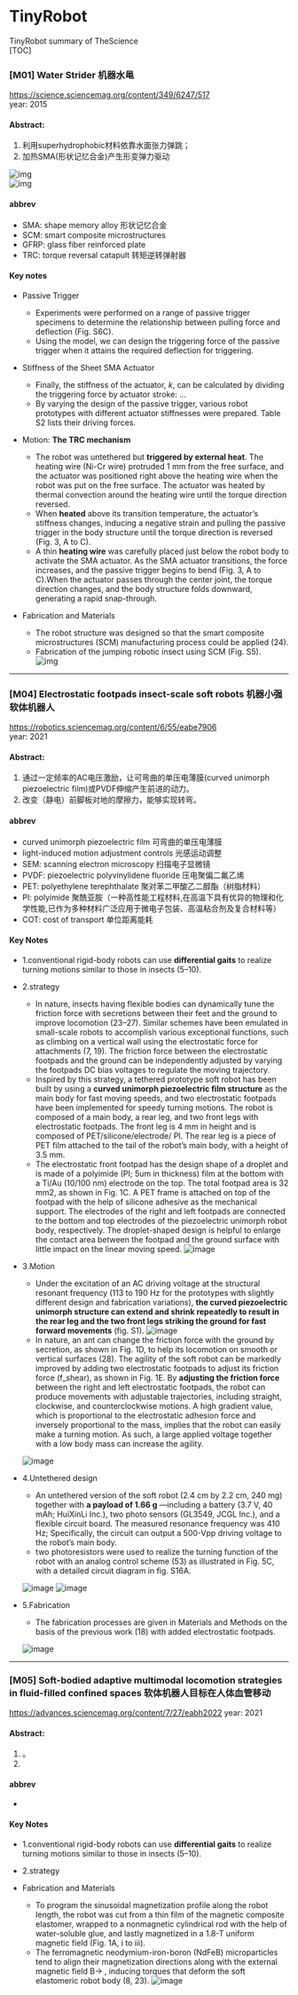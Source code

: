# TinyRobot
TinyRobot summary of TheScience  
[TOC]

### [M01] Water Strider 机器水黾
https://science.sciencemag.org/content/349/6247/517  
year: 2015
#### Abstract: 
1. 利用superhydrophobic材料依靠水面张力弹跳；  
2. 加热SMA(形状记忆合金)产生形变弹力驱动

![img](./images/01_1.png)  
![img](./images/01_2.png)  

#### abbrev
* SMA: shape memory alloy 形状记忆合金
* SCM: smart composite microstructures
* GFRP: glass fiber reinforced plate
* TRC: torque reversal catapult 转矩逆转弹射器

#### Key notes
* Passive Trigger
  * Experiments were performed on a range of passive trigger specimens to determine the relationship between pulling force and deflection (Fig. S6C).
  * Using the model, we can design the triggering force of the passive trigger when it attains the required deflection for triggering.

* Stiffness of the Sheet SMA Actuator
  * Finally, the stiffness of the actuator, *k*, can be calculated by dividing the triggering force by actuator stroke: ...
  * By varying the design of the passive trigger, various robot prototypes with different actuator stiffnesses were prepared. Table S2 lists their driving forces.

* Motion: **The TRC mechanism**
  * The robot was untethered but **triggered by external heat**. The heating wire (Ni-Cr wire) protruded 1 mm from the free surface, and the actuator was positioned right above the heating wire when the robot was put on the free surface. The actuator was heated by thermal convection around the heating wire until the torque direction reversed.
  * When **heated** above its transition temperature, the actuator’s stiffness changes, inducing a negative strain and pulling the passive trigger in the body structure until the torque direction is reversed (Fig. 3, A to C).
  * A thin **heating wire** was carefully placed just below the robot body to activate the SMA actuator. As the SMA actuator transitions, the force increases, and the passive trigger begins to bend (Fig. 3, A to C).When the actuator passes through the center joint, the torque direction changes, and the body structure folds downward, generating a rapid snap-through.

* Fabrication and Materials
  * The robot structure was designed so that the smart composite microstructures (SCM) manufacturing process could be applied (24).
  * Fabrication of the jumping robotic insect using SCM (Fig. S5).  
  ![img](./images/01_3.png)  
  <!-- <img src="./images/01_3.png" alt="img" style="zoom:20%;" /> -->

---


### [M04] Electrostatic footpads insect-scale soft robots 机器小强软体机器人
https://robotics.sciencemag.org/content/6/55/eabe7906  
year: 2021

#### Abstract:   
1. 通过一定频率的AC电压激励，让可弯曲的单压电薄膜(curved unimorph piezoelectric film)或PVDF伸缩产生前进的动力。
2. 改变（静电）前脚板对地的摩擦力，能够实现转弯。

#### abbrev
* curved unimorph piezoelectric film 可弯曲的单压电薄膜
* light-induced motion adjustment controls 光感运动调整
* SEM: scanning electron microscopy 扫描电子显微镜 
* PVDF: piezoelectric polyvinylidene fluoride 压电聚偏二氟乙烯
* PET: polyethylene terephthalate 聚对苯二甲酸乙二醇酯（树脂材料）
* PI: polyimide 聚酰亚胺（一种高性能工程材料,在高温下具有优异的物理和化学性能,已作为多种材料广泛应用于微电子包装、高温粘合剂及复合材料等）
* COT: cost of transport 单位距离能耗

#### Key Notes
 * 1.conventional rigid-body robots can use **differential gaits** to realize turning motions similar to those in insects (5–10).
 * 2.strategy 
    * In nature, insects having flexible bodies can dynamically tune the friction force with secretions between their feet and the ground to improve locomotion (23–27). Similar schemes have been emulated in small-scale robots to accomplish various exceptional functions, such as climbing on a vertical wall using the electrostatic force for attachments (7, 19).  The friction force between the electrostatic footpads and the ground can be independently adjusted by varying the footpads DC bias voltages to regulate the moving trajectory.
    * Inspired by this strategy, a tethered prototype soft robot has been built by using a **curved unimorph piezoelectric film structure** as the main body for fast moving speeds, and two electrostatic footpads have been implemented for speedy turning motions. The robot is composed of a main body, a rear leg, and two front legs with electrostatic footpads. The front leg is 4 mm in height and is composed of PET/silicone/electrode/ PI. The rear leg is a piece of PET film attached to the tail of the robot’s main body, with a height of 3.5 mm.
    * The electrostatic front footpad has the design shape of a droplet and is made of a polyimide (PI; 5um in thickness) film at the bottom with a Ti/Au (10/100 nm) electrode on the top. The total footpad area is 32 mm2, as shown in Fig. 1C. A PET frame is attached on top of the footpad with the help of silicone adhesive as the mechanical support. The electrodes of the right and left footpads are connected to the bottom and top electrodes of the piezoelectric unimorph robot body, respectively. The droplet-shaped design is helpful to enlarge the contact area between the footpad and the ground surface with little impact on the linear moving speed.
    ![image](https://user-images.githubusercontent.com/26667177/129678114-f1b5deb6-4e39-4b5b-bb2e-1ad4f43d7db1.png)
    
  * 3.Motion  
    * Under the excitation of an AC driving voltage at the structural resonant frequency (113 to 190 Hz for the prototypes with slightly different design and fabrication variations), **the curved piezoelectric unimorph structure can extend and shrink repeatedly to result in the rear leg and the two front legs striking the ground for fast forward movements** (fig. S1).
    ![image](https://user-images.githubusercontent.com/26667177/129679808-aaf42f49-e9df-4e0c-a8a9-0a3ed6f4376e.png)
    * In nature, an ant can change the friction force with the ground by secretion, as shown in Fig. 1D, to help its locomotion on smooth or vertical surfaces (28). The agility of the soft robot can be markedly improved by adding two electrostatic footpads to adjust its friction force (f_shear), as shown in Fig. 1E. By **adjusting the friction force** between the right and left electrostatic footpads, the robot can produce movements with adjustable trajectories, including straight, clockwise, and counterclockwise motions. A high gradient value, which is proportional to the electrostatic adhesion force and inversely proportional to the mass, implies that the robot can easily make a turning motion. As such, a large applied voltage together with a low body mass can increase the agility.
    
    ![image](https://user-images.githubusercontent.com/26667177/129682226-fcffb69e-27fc-44d3-9d22-127450cce31c.png)
    
  * 4.Untethered design
    * An untethered version of the soft robot (2.4 cm by 2.2 cm, 240 mg) together with **a payload of 1.66 g** —including a battery (3.7 V, 40 mAh; HuiXinLi Inc.), two photo sensors (GL3549, JCGL Inc.), and a flexible circuit board. The measured resonance frequency was 410 Hz; Specifically, the circuit can output a 500-Vpp driving voltage to the robot’s main body. 
    * two photoresistors were used to realize the turning function of the robot with an analog control scheme (53) as illustrated in Fig. 5C, with a detailed circuit diagram in fig. S16A.
    
    ![image](https://user-images.githubusercontent.com/26667177/129729155-0fa969a0-ebce-4478-8882-1b28e7f3d543.png)
    ![image](https://user-images.githubusercontent.com/26667177/129729346-66697298-9c1e-4b99-91d5-bce931b2ea2e.png)
    
  * 5.Fabrication   
    * The fabrication processes are given in Materials and Methods on the basis of the previous work (18) with added electrostatic footpads.
    
    ![image](https://user-images.githubusercontent.com/26667177/129730400-57d5ab68-be50-4fa9-917b-d61cc1b22b42.png)


---

### [M05] Soft-bodied adaptive multimodal locomotion strategies in fluid-filled confined spaces 软体机器人目标在人体血管移动
https://advances.sciencemag.org/content/7/27/eabh2022
year: 2021

#### Abstract:   
1. 。
2.   

#### abbrev
* 

#### Key Notes
 * 1.conventional rigid-body robots can use **differential gaits** to realize turning motions similar to those in insects (5–10).
 * 2.strategy 

 * Fabrication and Materials
   * To program the sinusoidal magnetization profile along the robot length, the robot was cut from a thin film of the magnetic composite elastomer, wrapped to a nonmagnetic cylindrical rod with the help of water-soluble glue, and lastly magnetized in a 1.8-T uniform magnetic field (Fig. 1A, i to iii).
   * The ferromagnetic neodymium-iron-boron (NdFeB) microparticles tend to align their magnetization directions along with the external magnetic field B→ , inducing torques that deform the soft elastomeric robot body (8, 23).
![image](https://user-images.githubusercontent.com/26667177/129904871-fa6ac884-f5f8-40ef-b9dd-5ae688060866.png)
























